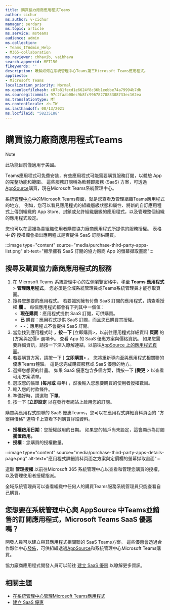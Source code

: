```yaml
---
title: 購買協力廠商應用程式Teams
author: cichur
ms.author: v-cichur
manager: serdars
ms.topic: article
ms.service: msteams
audience: admin
ms.collection:
- Teams_ITAdmin_Help
- M365-collaboration
ms.reviewer: chhavib, vaibhava
search.appverid: MET150
f1keywords: ''
description: 瞭解如何在系統管理中心Teams第三Microsoft Teams應用程式。
appliesto:
- Microsoft Teams
localization_priority: Normal
ms.openlocfilehash: c87b81fecd1e6624f8c36b1eebbe74a79994b7db
ms.sourcegitcommit: 97c2faab08ec9b8fc9967827883308733ec162ea
ms.translationtype: MT
ms.contentlocale: zh-TW
ms.lasthandoff: 08/13/2021
ms.locfileid: "58235188"
---
```

# <a name="purchase-third-party-apps-for-teams"></a>購買協力廠商應用程式Teams

> [!NOTE]
> 此功能目前僅適用于美國。

Teams應用程式可免費安裝，有些應用程式可能需要購買服務訂閱，以體驗 App 的完整功能和範圍。 這些服務訂閱稱為軟體即服務 (SaaS) 方案，可透過[AppSource](https://appsource.microsoft.com/)購買，現在Microsoft Teams系統管理中心。

系統[管理中心](manage-apps.md)中的Microsoft Teams頁面，就是您查看及管理組織Teams應用程式的地方。 例如，您可以看見應用程式的組織層級狀態和屬性、將新的自訂應用程式上傳到組織的 App Store、封鎖或允許組織層級的應用程式，以及管理整個組織的應用程式設定。

您也可以在這裡為貴組織使用者購買協力廠商應用程式所提供的服務授權。 表格中 **的** 授權欄會指出應用程式是否提供 SaaS 訂閱供購買。

:::image type="content" source="media/purchase-third-party-apps-list.png" alt-text="顯示擁有 SaaS 訂閱的協力廠商 App 的螢幕擷取畫面":::

## <a name="search-for-and-purchase-services-for-a-third-party-app"></a>搜尋及購買協力廠商應用程式的服務

1. 在 Microsoft Teams 系統管理中心的左側瀏覽窗格中，移至 **Teams 應用程式** > **管理應用程式**。 您必須是全域系統管理員或Teams系統管理員才能存取頁面。
2. 搜尋您想要的應用程式。 若要識別擁有付費 SaaS 訂閱的應用程式，請查看授權 **欄** 。 每個應用程式都會有下列其中一個值：
    - **現在購買**：應用程式提供 SaaS 訂閱，可供購買。  
    - **已** 購買：應用程式提供 SaaS 訂閱，而且您已購買其授權。
    - **- -**：應用程式不會提供 SaaS 訂閱。
3. 當您找到應用程式時 **，按一下** [立即購買>，以前往應用程式詳細資料 **頁面** 的 [方案與定價> 選項卡。 查看 App 的 SaaS 優惠方案與價格資訊。 如果您需要詳細資訊，請按一下深入瞭解連結，以前往[AppSource 上的應用程式頁面](https://appsource.microsoft.com/)。  
4. 若要購買方案，請按一下 [ **立即購買**> 。 您將重新導向至與應用程式相關聯的優惠Teams體驗。 這是您完成購買服務或 SaaS 優惠的地方。
5. 選擇您想要的計畫。 如果 SaaS 優惠包含多個方案，請按一下 **[變更** > 以查看可用方案清單。
6. 選取您的帳單 **(每月或** 每年) ，然後輸入您想要購買的使用者授權數目。
7. 輸入您的付款條件。
8. 準備好時，請選取 **下單**。
9. 按一下 **[立即設定** 以在發行者網站上啟用您的訂閱。

購買與應用程式關聯的 SaaS 優惠Teams，您可以在應用程式詳細資料頁面的 "方案與價格" 選項卡上查看下列購買詳細資料。

- **授權啟用日期**：您授權啟用的日期。 如果您的帳戶尚未設定，這會顯示為訂閱 **擱置啟用。**
- **授權**：您購買的授權數量。

:::image type="content" source="media/purchase-third-party-apps-details-page.png" alt-text="應用程式詳細資料頁面之方案與定價欄的螢幕擷取畫面":::

選取 **管理授權** 以前往Microsoft 365 系統管理中心以查看和管理您購買的授權，以及管理使用者授權指派。

全域系統管理員可以查看組織中任何人的購買Teams服務系統管理員只能查看自己購買。  

## <a name="have-a-saas-offer-for-a-teams-app-that-you-want-to-list-and-sell-in-the-microsoft-teams-admin-center-and-appsource"></a>您想要在系統管理中心與 AppSource 中Teams並銷售的訂閱應用程式，Microsoft Teams SaaS 優惠嗎？

開發人員可以建立與其應用程式相關聯的 SaaS Teams方案。 這些優惠會透過合作夥伴中心[發佈](https://partner.microsoft.com)，可供組織透過[AppSource](https://appsource.microsoft.com/)和系統管理中心Microsoft Teams購買。
 
協力廠商應用程式開發人員可以前往 [建立 SaaS 優惠](/azure/marketplace/partner-center-portal/create-new-saas-offer) 以瞭解更多資訊。

## <a name="related-topics"></a>相關主題

- [在系統管理中心管理Microsoft Teams應用程式](manage-apps.md)
- [建立 SaaS 優惠](/azure/marketplace/partner-center-portal/create-new-saas-offer)